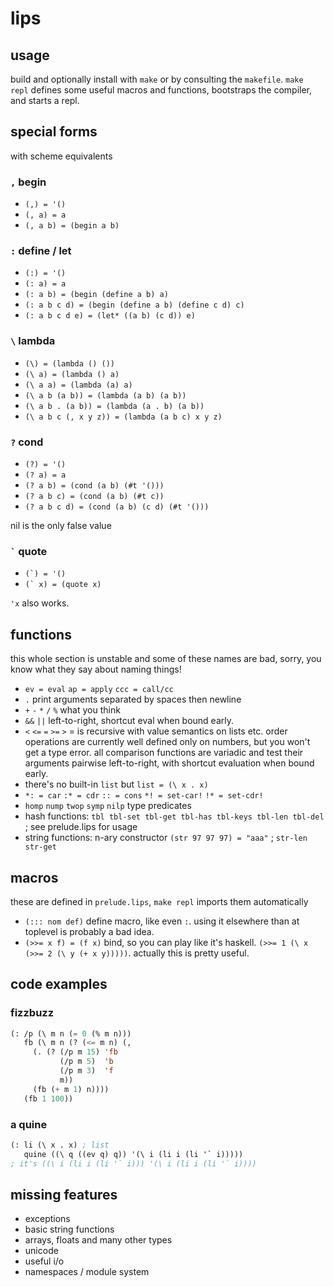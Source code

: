 # lips
## usage
build and optionally install with `make` or by consulting the 
`makefile`. `make repl` defines some useful macros and functions,
bootstraps the compiler, and starts a repl.

## special forms
with scheme equivalents
### `,` begin
- `(,) = '()`
- `(, a) = a`
- `(, a b) = (begin a b)`


### `:` define / let
- `(:) = '()`
- `(: a) = a`
- `(: a b) = (begin (define a b) a)`
- `(: a b c d) = (begin (define a b) (define c d) c)`
- `(: a b c d e) = (let* ((a b) (c d)) e)`

### `\` lambda
- `(\) = (lambda () ())`
- `(\ a) = (lambda () a)`
- `(\ a a) = (lambda (a) a)`
- `(\ a b (a b)) = (lambda (a b) (a b))`
- `(\ a b . (a b)) = (lambda (a . b) (a b))`
- `(\ a b c (, x y z)) = (lambda (a b c) x y z)`


### `?` cond
- `(?) = '()`
- `(? a) = a`
- `(? a b) = (cond (a b) (#t '()))`
- `(? a b c) = (cond (a b) (#t c))`
- `(? a b c d) = (cond (a b) (c d) (#t '()))`

nil is the only false value

### <code>\`</code> quote
- <code>(\`) = '()</code>
- <code>(\` x) = (quote x)</code>

`'x` also works.

## functions
this whole section is unstable and  some of these names are
bad, sorry, you know what they say about naming things!
- `ev = eval` `ap = apply` `ccc = call/cc`
- `.` print arguments separated by spaces then newline
- `+` `-` `*` `/` `%` what you think
- `&&` `||` left-to-right, shortcut eval when bound early.
- `<` `<=` `=` `>=` `>` = is recursive with value semantics
  on lists etc. order operations are currently well defined
  only on numbers, but you won't get a type error. all
  comparison functions are variadic and test their arguments
  pairwise left-to-right, with shortcut evaluation when bound
  early.
- there's no built-in `list` but `list = (\ x . x)`
- `*: = car` `:* = cdr` `:: = cons` `*! = set-car!` `!* = set-cdr!`
- `homp` `nump` `twop` `symp` `nilp` type predicates
- hash functions: `tbl tbl-set tbl-get tbl-has tbl-keys tbl-len tbl-del` ; see prelude.lips for usage
- string functions: n-ary constructor `(str 97 97 97) = "aaa"` ; `str-len str-get`

## macros
these are defined in `prelude.lips`, `make repl` imports them automatically
- `(::: nom def)` define macro, like even `:`.
  using it elsewhere than at toplevel is probably a bad idea.
- `(>>= x f) = (f x)` bind, so you can play like it's haskell.
  `(>>= 1 (\ x (>>= 2 (\ y (+ x y)))))`. actually this is pretty
  useful.

## code examples
### fizzbuzz
```lisp
(: /p (\ m n (= 0 (% m n)))
   fb (\ m n (? (<= m n) (,
     (. (? (/p m 15) 'fb
           (/p m 5)  'b
           (/p m 3)  'f
           m))
     (fb (+ m 1) n))))
   (fb 1 100))
```

### a quine
```lisp
(: li (\ x . x) ; list
   quine ((\ q ((ev q) q)) '(\ i (li i (li '` i)))))
; it's ((\ i (li i (li '` i))) '(\ i (li i (li '` i))))
```
## missing features
- exceptions
- basic string functions
- arrays, floats and many other types
- unicode
- useful i/o
- namespaces / module system
